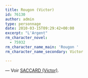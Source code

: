 ```yaml
---
title: Rougon (Victor)
id: 76130
author: admin
type: personnage
date: 2010-03-15T09:29:42+00:00
excerpt: "L'Argent"
rm_character_novel:
  - 75932
rm_character_name_main: 'Rougon '
rm_character_name_secondary: Victor

---
```

— Voir <a href="/personnage/saccard-victor/" target="_self">SACCARD (Victor)</a>.